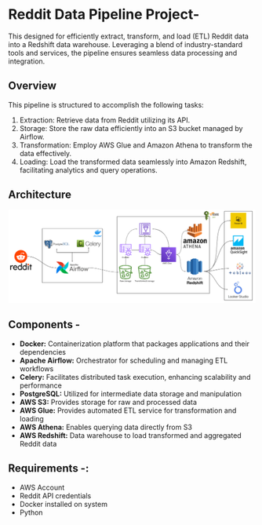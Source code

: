 # Reddit Data Pipeline Project-

This designed for efficiently extract, transform, and load (ETL) Reddit data into a Redshift data warehouse. Leveraging a blend of industry-standard tools and services, the pipeline ensures seamless data processing and integration.

## Overview
This pipeline is structured to accomplish the following tasks:
1) Extraction: Retrieve data from Reddit utilizing its API.
2) Storage: Store the raw data efficiently into an S3 bucket managed by Airflow.
3) Transformation: Employ AWS Glue and Amazon Athena to transform the data effectively.
4) Loading: Load the transformed data seamlessly into Amazon Redshift, facilitating analytics and query operations.

## Architecture
![Pipeline Architecture](RedditDataEngineering.png)

## Components - 
- **Docker:** Containerization platform that packages applications and their dependencies  
- **Apache Airflow:** Orchestrator for scheduling and managing ETL workflows  
- **Celery:** Facilitates distributed task execution, enhancing scalability and performance  
- **PostgreSQL:** Utilized for intermediate data storage and manipulation  
- **AWS S3:** Provides storage for raw and processed data  
- **AWS Glue:** Provides automated ETL service for transformation and loading  
- **AWS Athena:** Enables querying data directly from S3  
- **AWS Redshift:** Data warehouse to load transformed and aggregated Reddit data  

## Requirements -:
- AWS Account
- Reddit API credentials
- Docker installed on system
- Python






